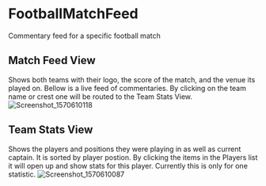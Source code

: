 # FootballMatchFeed
Commentary feed for a specific football match

## Match Feed View

Shows both teams with their logo, the score of the match, and the venue its played on.
Bellow is a live feed of commentaries. By clicking on the team name or crest one will be routed to the Team Stats View.
![Screenshot_1570610118](https://user-images.githubusercontent.com/21195947/66465140-3359a980-ea78-11e9-86aa-05159d1fe35c.png)


## Team Stats View

Shows the players and positions they were playing in as well as current captain. It is sorted by player postion. By clicking the items in the Players list it will open up and show stats for this player. Currently this is only for one statistic.
![Screenshot_1570610087](https://user-images.githubusercontent.com/21195947/66465157-3eacd500-ea78-11e9-9302-160b0e5ea2ff.png)
